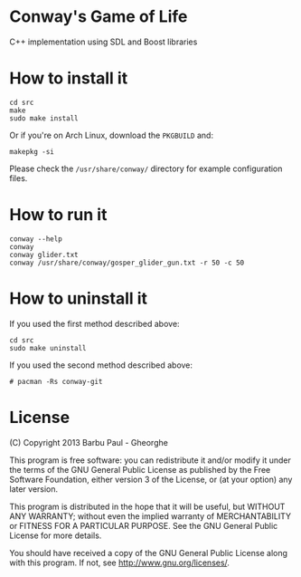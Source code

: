 Conway's Game of Life
=====================

C++ implementation using SDL and Boost libraries

How to install it
=================

```
cd src
make
sudo make install
```

Or if you're on Arch Linux, download the `PKGBUILD` and:
```
makepkg -si
```

Please check the `/usr/share/conway/` directory for example configuration files.

How to run it
=============

```
conway --help
conway
conway glider.txt
conway /usr/share/conway/gosper_glider_gun.txt -r 50 -c 50
```

How to uninstall it
===================

If you used the first method described above:
```
cd src
sudo make uninstall
```

If you used the second method described above:
```
# pacman -Rs conway-git
```

License
=======

(C) Copyright 2013 Barbu Paul - Gheorghe

This program is free software: you can redistribute it and/or modify
it under the terms of the GNU General Public License as published by
the Free Software Foundation, either version 3 of the License, or
(at your option) any later version.

This program is distributed in the hope that it will be useful,
but WITHOUT ANY WARRANTY; without even the implied warranty of
MERCHANTABILITY or FITNESS FOR A PARTICULAR PURPOSE.  See the
GNU General Public License for more details.

You should have received a copy of the GNU General Public License
along with this program.  If not, see <http://www.gnu.org/licenses/>.
